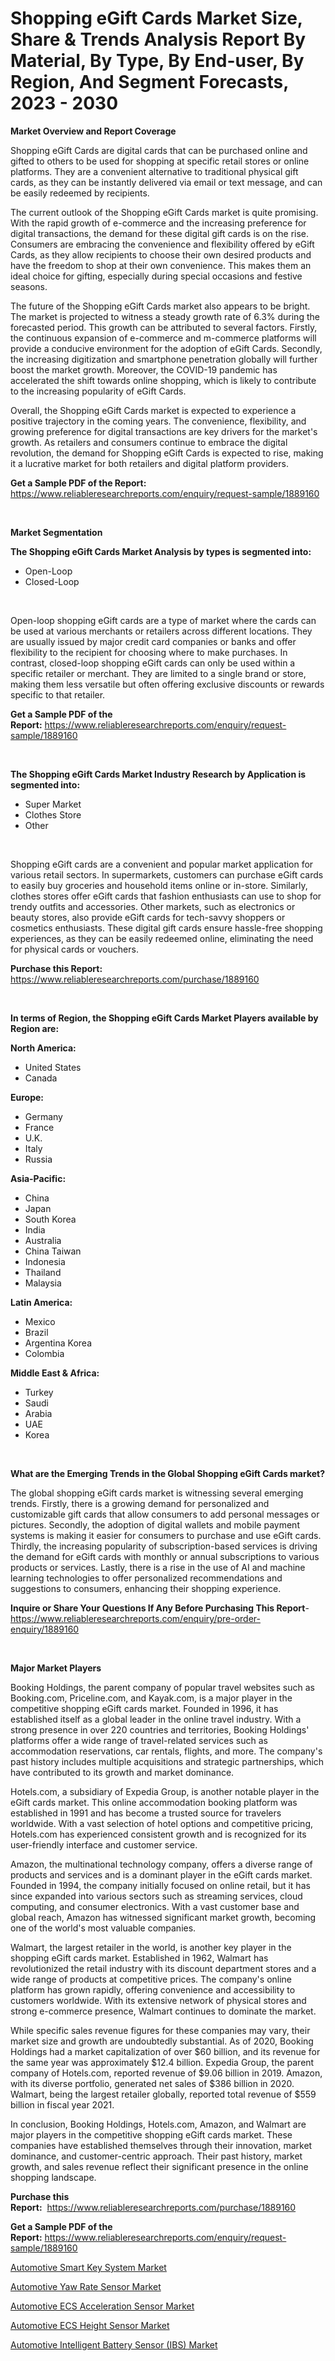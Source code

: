 <p><h1>Shopping eGift Cards Market Size, Share & Trends Analysis Report By Material, By Type, By End-user, By Region, And Segment Forecasts, 2023 - 2030</h1></p><p><strong>Market Overview and Report Coverage</strong></p>
<p><p>Shopping eGift Cards are digital cards that can be purchased online and gifted to others to be used for shopping at specific retail stores or online platforms. They are a convenient alternative to traditional physical gift cards, as they can be instantly delivered via email or text message, and can be easily redeemed by recipients.</p><p>The current outlook of the Shopping eGift Cards market is quite promising. With the rapid growth of e-commerce and the increasing preference for digital transactions, the demand for these digital gift cards is on the rise. Consumers are embracing the convenience and flexibility offered by eGift Cards, as they allow recipients to choose their own desired products and have the freedom to shop at their own convenience. This makes them an ideal choice for gifting, especially during special occasions and festive seasons.</p><p>The future of the Shopping eGift Cards market also appears to be bright. The market is projected to witness a steady growth rate of 6.3% during the forecasted period. This growth can be attributed to several factors. Firstly, the continuous expansion of e-commerce and m-commerce platforms will provide a conducive environment for the adoption of eGift Cards. Secondly, the increasing digitization and smartphone penetration globally will further boost the market growth. Moreover, the COVID-19 pandemic has accelerated the shift towards online shopping, which is likely to contribute to the increasing popularity of eGift Cards.</p><p>Overall, the Shopping eGift Cards market is expected to experience a positive trajectory in the coming years. The convenience, flexibility, and growing preference for digital transactions are key drivers for the market's growth. As retailers and consumers continue to embrace the digital revolution, the demand for Shopping eGift Cards is expected to rise, making it a lucrative market for both retailers and digital platform providers.</p></p>
<p><strong>Get a Sample PDF of the Report:</strong> <a href="https://www.reliableresearchreports.com/enquiry/request-sample/1889160">https://www.reliableresearchreports.com/enquiry/request-sample/1889160</a></p>
<p>&nbsp;</p>
<p><strong>Market Segmentation</strong></p>
<p><strong>The Shopping eGift Cards Market Analysis by types is segmented into:</strong></p>
<p><ul><li>Open-Loop</li><li>Closed-Loop</li></ul></p>
<p>&nbsp;</p>
<p><p>Open-loop shopping eGift cards are a type of market where the cards can be used at various merchants or retailers across different locations. They are usually issued by major credit card companies or banks and offer flexibility to the recipient for choosing where to make purchases. In contrast, closed-loop shopping eGift cards can only be used within a specific retailer or merchant. They are limited to a single brand or store, making them less versatile but often offering exclusive discounts or rewards specific to that retailer.</p></p>
<p><strong>Get a Sample PDF of the Report:</strong>&nbsp;<a href="https://www.reliableresearchreports.com/enquiry/request-sample/1889160">https://www.reliableresearchreports.com/enquiry/request-sample/1889160</a></p>
<p>&nbsp;</p>
<p><strong>The Shopping eGift Cards Market Industry Research by Application is segmented into:</strong></p>
<p><ul><li>Super Market</li><li>Clothes Store</li><li>Other</li></ul></p>
<p>&nbsp;</p>
<p><p>Shopping eGift cards are a convenient and popular market application for various retail sectors. In supermarkets, customers can purchase eGift cards to easily buy groceries and household items online or in-store. Similarly, clothes stores offer eGift cards that fashion enthusiasts can use to shop for trendy outfits and accessories. Other markets, such as electronics or beauty stores, also provide eGift cards for tech-savvy shoppers or cosmetics enthusiasts. These digital gift cards ensure hassle-free shopping experiences, as they can be easily redeemed online, eliminating the need for physical cards or vouchers.</p></p>
<p><strong>Purchase this Report:</strong>&nbsp; <a href="https://www.reliableresearchreports.com/purchase/1889160">https://www.reliableresearchreports.com/purchase/1889160</a></p>
<p>&nbsp;</p>
<p><strong>In terms of Region, the Shopping eGift Cards Market Players available by Region are:</strong></p>
<p>
    <p> <strong> North America: </strong>
        <ul>
            <li>United States</li>
            <li>Canada</li>
        </ul>
        </p> 
    <p> <strong> Europe: </strong>
        <ul>
            <li>Germany</li>
            <li>France</li>
            <li>U.K.</li>
            <li>Italy</li>
            <li>Russia</li>
        </ul>
        </p> 
    <p> <strong> Asia-Pacific: </strong>
        <ul>
            <li>China</li>
            <li>Japan</li>
            <li>South Korea</li>
            <li>India</li>
            <li>Australia</li>
            <li>China Taiwan</li>
            <li>Indonesia</li>
            <li>Thailand</li>
            <li>Malaysia</li>
        </ul>
        </p> 
    <p> <strong> Latin America: </strong>
        <ul>
            <li>Mexico</li>
            <li>Brazil</li>
            <li>Argentina Korea</li>
            <li>Colombia</li>
        </ul>
        </p> 
    <p> <strong> Middle East & Africa: </strong>
        <ul>
            <li>Turkey</li>
            <li>Saudi</li>
            <li>Arabia</li>
            <li>UAE</li>
            <li>Korea</li>
        </ul>
    </p>
    </p>
<p>&nbsp;</p>
<p><strong>What are the Emerging Trends in the Global Shopping eGift Cards market?</strong></p>
<p><p>The global shopping eGift cards market is witnessing several emerging trends. Firstly, there is a growing demand for personalized and customizable gift cards that allow consumers to add personal messages or pictures. Secondly, the adoption of digital wallets and mobile payment systems is making it easier for consumers to purchase and use eGift cards. Thirdly, the increasing popularity of subscription-based services is driving the demand for eGift cards with monthly or annual subscriptions to various products or services. Lastly, there is a rise in the use of AI and machine learning technologies to offer personalized recommendations and suggestions to consumers, enhancing their shopping experience.</p></p>
<p><strong>Inquire or Share Your Questions If Any Before Purchasing This Report</strong>- <a href="https://www.reliableresearchreports.com/enquiry/pre-order-enquiry/1889160">https://www.reliableresearchreports.com/enquiry/pre-order-enquiry/1889160</a></p>
<p>&nbsp;</p>
<p><strong>Major Market Players</strong></p>
<p><p>Booking Holdings, the parent company of popular travel websites such as Booking.com, Priceline.com, and Kayak.com, is a major player in the competitive shopping eGift cards market. Founded in 1996, it has established itself as a global leader in the online travel industry. With a strong presence in over 220 countries and territories, Booking Holdings' platforms offer a wide range of travel-related services such as accommodation reservations, car rentals, flights, and more. The company's past history includes multiple acquisitions and strategic partnerships, which have contributed to its growth and market dominance.</p><p>Hotels.com, a subsidiary of Expedia Group, is another notable player in the eGift cards market. This online accommodation booking platform was established in 1991 and has become a trusted source for travelers worldwide. With a vast selection of hotel options and competitive pricing, Hotels.com has experienced consistent growth and is recognized for its user-friendly interface and customer service.</p><p>Amazon, the multinational technology company, offers a diverse range of products and services and is a dominant player in the eGift cards market. Founded in 1994, the company initially focused on online retail, but it has since expanded into various sectors such as streaming services, cloud computing, and consumer electronics. With a vast customer base and global reach, Amazon has witnessed significant market growth, becoming one of the world's most valuable companies.</p><p>Walmart, the largest retailer in the world, is another key player in the shopping eGift cards market. Established in 1962, Walmart has revolutionized the retail industry with its discount department stores and a wide range of products at competitive prices. The company's online platform has grown rapidly, offering convenience and accessibility to customers worldwide. With its extensive network of physical stores and strong e-commerce presence, Walmart continues to dominate the market.</p><p>While specific sales revenue figures for these companies may vary, their market size and growth are undoubtedly substantial. As of 2020, Booking Holdings had a market capitalization of over $60 billion, and its revenue for the same year was approximately $12.4 billion. Expedia Group, the parent company of Hotels.com, reported revenue of $9.06 billion in 2019. Amazon, with its diverse portfolio, generated net sales of $386 billion in 2020. Walmart, being the largest retailer globally, reported total revenue of $559 billion in fiscal year 2021.</p><p>In conclusion, Booking Holdings, Hotels.com, Amazon, and Walmart are major players in the competitive shopping eGift cards market. These companies have established themselves through their innovation, market dominance, and customer-centric approach. Their past history, market growth, and sales revenue reflect their significant presence in the online shopping landscape.</p></p>
<p><strong>Purchase this Report:</strong>&nbsp;&nbsp;<a href="https://www.reliableresearchreports.com/purchase/1889160">https://www.reliableresearchreports.com/purchase/1889160</a></p>
<p></p>
<p><strong>Get a Sample PDF of the Report:</strong>&nbsp;<a href="https://www.reliableresearchreports.com/enquiry/request-sample/1889160">https://www.reliableresearchreports.com/enquiry/request-sample/1889160</a></p>
<p><p><a href="https://medium.com/@myrticecole/decoding-automotive-smart-key-system-market-metrics-market-share-trends-and-growth-patterns-44d3b3ae041a">Automotive Smart Key System Market</a></p><p><a href="https://medium.com/@jailynpurdy1934/automotive-yaw-rate-sensor-market-insight-market-trends-growth-forecasted-from-2023-to-2030-e0c86877c427">Automotive Yaw Rate Sensor Market</a></p><p><a href="https://medium.com/@dexterhayes2023/automotive-ecs-acceleration-sensor-market-outlook-industry-overview-and-forecast-2023-to-2030-4a8590701b36">Automotive ECS Acceleration Sensor Market</a></p><p><a href="https://medium.com/@alaynagrant2023/automotive-ecs-height-sensor-market-size-and-market-trends-complete-industry-overview-2023-to-c0946fefa8e6">Automotive ECS Height Sensor Market</a></p><p><a href="https://medium.com/@germanbraun1929/automotive-intelligent-battery-sensor-ibs-market-comprehensive-assessment-by-type-application-66d69b53fb20">Automotive Intelligent Battery Sensor (IBS) Market</a></p></p>
